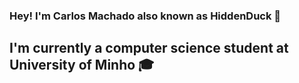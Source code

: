 ### Hey! I'm Carlos Machado also known as HiddenDuck 🦆

## I'm currently a computer science student at University of Minho 🎓
